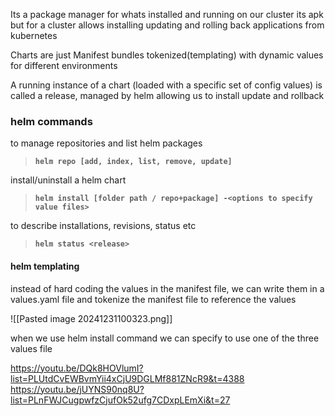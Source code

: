 Its a package manager for whats installed and running on our cluster
its apk but for a cluster
allows installing updating and rolling back applications from kubernetes

Charts are just Manifest bundles tokenized(templating) with dynamic values for different environments

A running instance of a chart (loaded with a specific set of config values) is called a release, managed by helm allowing us to install update and rollback
### helm commands

to manage repositories and list helm packages
> **`helm repo [add, index, list, remove, update]`**

install/uninstall a helm chart
> **`helm install [folder path / repo+package] -<options to specify value files>`**

to describe installations, revisions, status etc
> **`helm status <release>`**

#### helm templating
instead of hard coding the values in the manifest file, we can write them in a values.yaml file and tokenize the manifest file to reference the values

![[Pasted image 20241231100323.png]]

when we use helm install command we can specify to use one of the three values file

https://youtu.be/DQk8HOVlumI?list=PLUtdCvEWBvmYii4xCjU9DGLMf881ZNcR9&t=4388
https://youtu.be/jUYNS90nq8U?list=PLnFWJCugpwfzCjufOk52ufg7CDxpLEmXi&t=27